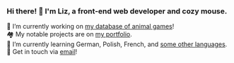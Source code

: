 ### Hi there! 👋 I'm Liz, a front-end web developer and cozy mouse.

🔭 I’m currently working on [my database of animal games](https://github.com/cozymaus/agdb)!
<br>
🏘️ My notable projects are on [my portfolio](https://cozymaus.com).
<br>
🌱 I’m currently learning German, Polish, French, and [some other languages](http://duolingo.com/cozymaus).
<br>
💬 Get in touch via [email](mailto:liz@cozymaus.com)!
